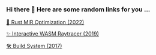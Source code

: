 ### Hi there 👋 Here are some random links for you ...

[🦀 Rust MIR Optimization (2022)](https://github.com/rust-lang/rust/pull/101168)

[✨ Interactive WASM Raytracer (2019)](https://cg19.koehl.dev)

[🛠️ Build System (2017)](https://getcook.org)

<!--
**jachris/jachris** is a ✨ _special_ ✨ repository because its `README.md` (this file) appears on your GitHub profile.

Here are some ideas to get you started:

- 🔭 I’m currently working on ...
- 🌱 I’m currently learning ...
- 👯 I’m looking to collaborate on ...
- 🤔 I’m looking for help with ...
- 💬 Ask me about ...
- 📫 How to reach me: ...
- 😄 Pronouns: ...
- ⚡ Fun fact: ...
-->
